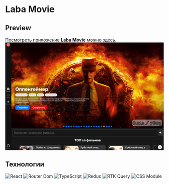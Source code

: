# Laba Movie

## Preview 
Посмотреть приложение **Laba Movie** можно [здесь](https://weather-gray-five.vercel.app/).
[![preview Zeus](https://github.com/username-i386/laba_movie/blob/main/public/preview.png)](https://weather-gray-five.vercel.app/)

## Технологии
![React](https://img.shields.io/badge/React-286171?style=for-the-badge&logo=react&logoColor=#61DBFB)
![Router Dom](https://img.shields.io/badge/React_Router_Dom-cc8384?style=for-the-badge&logo=reactrouter&logoColor=#CA4245)
![TypeScript](https://img.shields.io/badge/TypeScript-104581?style=for-the-badge&logo=typescript&logoColor=#3178C6)
![Redux](https://img.shields.io/badge/Redux-36197B?style=for-the-badge&logo=Redux&logoColor=violet)
![RTK Query](https://img.shields.io/badge/RTK_Query-36197B?style=for-the-badge&logo=Redux&logoColor=violet)
![CSS Module](https://img.shields.io/badge/CSS_Modules-000000?style=for-the-badge&logo=cssmodules&logoColor=#ffffff)
